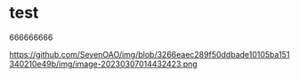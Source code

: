 # test

666666666

https://github.com/SevenOAO/img/blob/3266eaec289f50ddbade10105ba151340210e49b/img/image-20230307014432423.png
